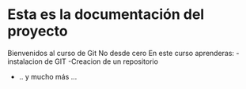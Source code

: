# Esta es la documentación del proyecto

Bienvenidos al curso de Git No desde cero
En este curso aprenderas:
-instalacion de GIT
-Creacion de un repositorio
- .. y mucho más ...